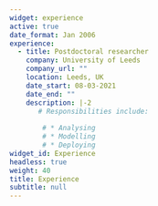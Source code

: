 ```yaml
---
widget: experience
active: true
date_format: Jan 2006
experience:
  - title: Postdoctoral researcher
    company: University of Leeds
    company_url: ""
    location: Leeds, UK
    date_start: 08-03-2021
    date_end: ""
    description: |-2
       # Responsibilities include:
        
        # * Analysing
        # * Modelling
        # * Deploying
widget_id: Experience
headless: true
weight: 40
title: Experience
subtitle: null
---
```

